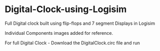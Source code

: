 # Digital-Clock-using-Logisim
Full Digital clock built using flip-flops and 7 segment Displays in Logisim

Individual Components images added for reference.

For full Digital Clock - Download the DigitalClock.circ file and run
